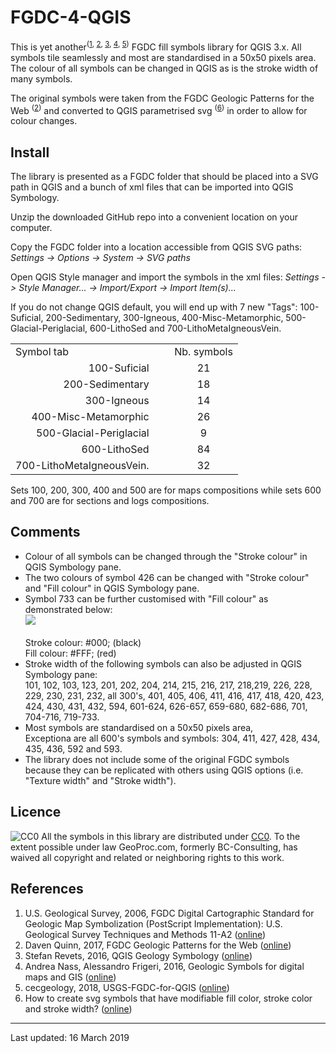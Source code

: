 <!-- Symbol 733 -->
[Symbol_733]: /img/fgdc01.jpg

# FGDC-4-QGIS

This is yet another<sup>([1][r1], [2][r2], [3][r3], [4][r4], [5][r5])</sup> FGDC fill symbols library for QGIS 3.x. All symbols tile seamlessly and most are standardised in a 50x50 pixels area. The colour of all symbols can be changed in QGIS as is the stroke width of many symbols.

The original symbols were taken from the FGDC Geologic Patterns for the Web <sup>([2][r2])</sup> and converted to QGIS parametrised svg <sup>([6][r6])</sup> in order to allow for colour changes.

## Install

The library is presented as a FGDC folder that should be placed into a SVG path in QGIS and a bunch of xml files that can be imported into QGIS Symbology.

Unzip the downloaded GitHub repo into a convenient location on your computer.

Copy the FGDC folder into a location accessible from QGIS SVG paths: *Settings -> Options -> System -> SVG paths*

Open QGIS Style manager and import the symbols in the xml files: *Settings -> Style Manager... -> Import/Export -> Import Item(s)...*

If you do not change QGIS default, you will end up with 7 new "Tags": 100-Suficial, 200-Sedimentary, 300-Igneous, 400-Misc-Metamorphic, 500-Glacial-Periglacial, 600-LithoSed and 700-LithoMetaIgneousVein.

<table>
<tr>
  <td>Symbol tab</td>
  <td>&nbsp;&nbsp;</td>
  <td>Nb. symbols</td>
 </tr>
 <tr>
  <td align="right">100-Suficial</td>
  <td align="center"></td>
  <td align="center">21</td>
 </tr>
 <tr>
  <td align="right">200-Sedimentary</td>
  <td align="center"></td>
  <td align="center">18</td>
 </tr>
 <tr>
  <td align="right">300-Igneous</td>
  <td align="center"></td>
  <td align="center">14</td>
 </tr>
 <tr>
  <td align="right">400-Misc-Metamorphic</td>
  <td align="center"></td>
  <td align="center">26</td>
 </tr>
 <tr>
  <td align="right">500-Glacial-Periglacial</td>
  <td align="center"></td>
  <td align="center">9</td>
 </tr>
 <tr>
  <td align="right">600-LithoSed</td>
  <td align="center"></td>
  <td align="center">84</td>
 </tr>
 <tr>
  <td align="right">700-LithoMetaIgneousVein.</td>
  <td align="center"></td>
  <td align="center">32</td>
 </tr>
</table>

Sets 100, 200, 300, 400 and 500 are for maps compositions
while sets 600 and 700 are for sections and logs compositions.

## Comments

* Colour of all symbols can be changed through the "Stroke colour" in QGIS Symbology pane.
* The two colours of symbol 426 can be changed with "Stroke colour" and "Fill colour" in QGIS Symbology pane.
* Symbol 733 can be further customised with "Fill colour" as demonstrated below:<br />
    ![][Symbol_733]  
    <br />Stroke colour: #000; (black)<br />
    Fill colour: #FFF; (red)
* Stroke width of the following symbols can also be adjusted in QGIS Symbology pane:<br />
    101, 102, 103, 123, 201, 202, 204, 214, 215, 216, 217, 218,219, 226, 228, 229, 230, 231, 232, all 300's, 401, 405, 406, 411, 416, 417, 418, 420, 423, 424, 430, 431, 432, 594, 601-624, 626-657, 659-680, 682-686, 701, 704-716, 719-733. 
* Most symbols are standardised on a 50x50 pixels area,<br />
    Exceptiona are all 600's symbols and symbols: 304, 411, 427, 428, 434, 435, 436, 592 and 593.
* The library does not include some of the original FGDC symbols because they can be replicated with others using QGIS options (i.e. "Texture width" and "Stroke width").

## Licence

![CC0](http://i.creativecommons.org/p/zero/1.0/88x31.png)
All the symbols in this library are distributed under [CC0](http://creativecommons.org/publicdomain/zero/1.0/).
To the extent possible under law GeoProc.com, formerly BC-Consulting, has waived all copyright and related or neighboring rights to this work.

## References

1. U.S. Geological Survey, 2006, FGDC Digital Cartographic Standard for Geologic Map Symbolization (PostScript Implementation): U.S. Geological Survey Techniques and Methods 11-A2 ([online](http://pubs.usgs.gov/tm/2006/11A02/))
2. Daven Quinn, 2017, FGDC Geologic Patterns for the Web ([online](https://davenquinn.com/projects/geologic-patterns/))
3. Stefan Revets, 2016, QGIS Geology Symbology ([online](https://sourceforge.net/projects/qgisgeologysymbology/))
4. Andrea Nass, Alessandro Frigeri, 2016, Geologic Symbols for digital maps and GIS ([online](https://github.com/afrigeri/geologic-symbols))
5. cecgeology, 2018, USGS-FGDC-for-QGIS ([online](https://github.com/cecgeology/USGS-FGDC))
6. How to create svg symbols that have modifiable fill color, stroke color and stroke width? ([online](https://gis.stackexchange.com/questions/45180/how-to-create-svg-symbols-that-have-modifiable-fill-color-stroke-color-and-stro))


[r1]: http://pubs.usgs.gov/tm/2006/11A02/ "1 - U.S. Geological Survey, 2006, FGDC Digital Cartographic Standard for Geologic Map Symbolization (PostScript Implementation): U.S. Geological Survey Techniques and Methods 11-A2."

[r2]: https://davenquinn.com/projects/geologic-patterns/ "2 - Daven Quinn, 2017, FGDC Geologic Patterns for the Web."

[r3]: https://sourceforge.net/projects/qgisgeologysymbology/ "3 - Stefan Revets, 2016, QGIS Geology Symbology."

[r4]: https://github.com/afrigeri/geologic-symbols "4 - Andrea Nass, Alessandro Frigeri, 2016, Geologic Symbols for digital maps and GIS."

[r5]: https://github.com/cecgeology/USGS-FGDC "5 - cecgeology, 2018, USGS-FGDC-for-QGIS."

[r6]: https://gis.stackexchange.com/questions/45180/how-to-create-svg-symbols-that-have-modifiable-fill-color-stroke-color-and-stro "6 - How to create svg symbols that have modifiable fill color, stroke color and stroke width?"

---

Last updated: 16 March 2019
